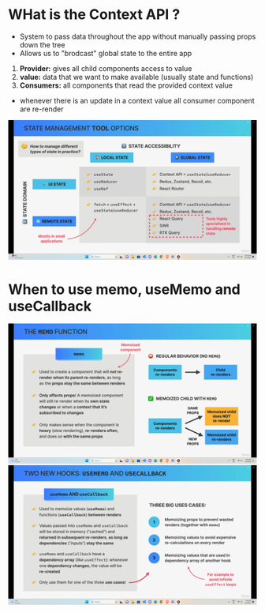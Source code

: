 # WHat is the Context API ?

- System to pass data throughout the app without manually passing props down the tree
- Allows us to "brodcast" global state to the entire app

1. <strong>Provider:</strong> gives all child components access to value
2. <strong>value:</strong> data that we want to make available (usually state and functions)
3. <strong>Consumers:</strong> all components that read the provided context value

- whenever there is an update in a context value all consumer component are re-render

<img src="./img.png" alt="img" />

# When to use memo, useMemo and useCallback

<img src='./img1.png' alt="img" />
<img src='./img2.png' alt="img" />
